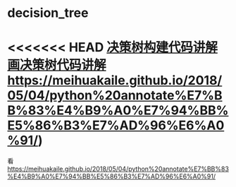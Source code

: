# decision_tree
<<<<<<< HEAD
[决策树构建代码讲解]()
[画决策树代码讲解]()https://meihuakaile.github.io/2018/05/04/python%20annotate%E7%BB%83%E4%B9%A0%E7%94%BB%E5%86%B3%E7%AD%96%E6%A0%91/)
=======
看 https://meihuakaile.github.io/2018/05/04/python%20annotate%E7%BB%83%E4%B9%A0%E7%94%BB%E5%86%B3%E7%AD%96%E6%A0%91/

